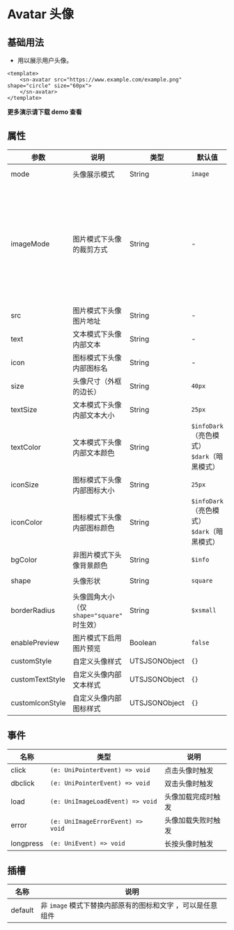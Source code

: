 

# Avatar 头像

## 基础用法

- 用以展示用户头像。

```vue
<template>
	<sn-avatar src="https://www.example.com/example.png" shape="circle" size="60px">
	</sn-avatar>
</template>
```

**更多演示请下载 demo 查看**

## 属性

| 参数            | 说明                                       | 类型          | 默认值                                            | 可选值                                                       |
| --------------- | ------------------------------------------ | ------------- | ------------------------------------------------- | ------------------------------------------------------------ |
| mode            | 头像展示模式                               | String        | `image`                                           | `image` \| `text` \| `icon`                                  |
| imageMode       | 图片模式下头像的裁剪方式                   | String        | -                                                 | `scaleToFill` \|`aspectFit` \|`aspectFill` \|`widthFix` \|`heightFix` \|`top` \|`bottom` \|`center` \|`left` \|`right` \|`top left` \|`top right` \|`bottom left` \|`bottom right` |
| src             | 图片模式下头像图片地址                     | String        | -                                                 | -                                                            |
| text            | 文本模式下头像内部文本                     | String        | -                                                 | -                                                            |
| icon            | 图标模式下头像内部图标名                   | String        | -                                                 | -                                                            |
| size            | 头像尺寸（外框的边长）                     | String        | `40px`                                            | -                                                            |
| textSize        | 文本模式下头像内部文本大小                 | String        | `25px`                                            | -                                                            |
| textColor       | 文本模式下头像内部文本颜色                 | String        | `$infoDark` （亮色模式）<br />`$dark`（暗黑模式） | -                                                            |
| iconSize        | 图标模式下头像内部图标大小                 | String        | `25px`                                            | -                                                            |
| iconColor       | 图标模式下头像内部图标颜色                 | String        | `$infoDark` （亮色模式）<br />`$dark`（暗黑模式） | -                                                            |
| bgColor         | 非图片模式下头像背景颜色                   | String        | `$info`                                           | -                                                            |
| shape           | 头像形状                                   | String        | `square`                                          | `square` \| `circle`                                         |
| borderRadius    | 头像圆角大小（仅 `shape="square"` 时生效） | String        | `$xsmall`                                         | -                                                            |
| enablePreview   | 图片模式下启用图片预览                     | Boolean       | `false`                                           | `true` \| `false`                                            |
| customStyle     | 自定义头像样式                             | UTSJSONObject | `{}`                                              | -                                                            |
| customTextStyle | 自定义头像内部文本样式                     | UTSJSONObject | `{}`                                              | -                                                            |
| customIconStyle | 自定义头像内部图标样式                     | UTSJSONObject | `{}`                                              | -                                                            |

## 事件

| 名称      | 类型                              | 说明               |
| --------- | --------------------------------- | ------------------ |
| click     | `(e: UniPointerEvent) => void`    | 点击头像时触发     |
| dbclick   | `(e: UniPointerEvent) => void`    | 双击头像时触发     |
| load      | `(e: UniImageLoadEvent) => void`  | 头像加载完成时触发 |
| error     | `(e: UniImageErrorEvent) => void` | 头像加载失败时触发 |
| longpress | `(e: UniEvent) => void`           | 长按头像时触发     |

## 插槽

| 名称    | 说明                                                       |
| ------- | ---------------------------------------------------------- |
| default | 非 `image` 模式下替换内部原有的图标和文字 ，可以是任意组件 |

<DemoPhone name="sn-avatar" />
